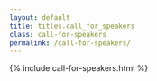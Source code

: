 ```yaml
---
layout: default
title: titles.call_for_speakers
class: call-for-speakers
permalink: /call-for-speakers/
---
```


{% include call-for-speakers.html %}
